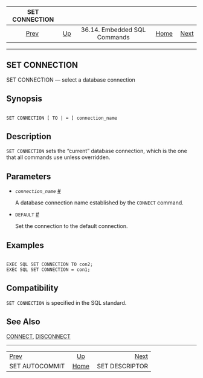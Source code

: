 <!--?xml version="1.0" encoding="UTF-8" standalone="no"?-->

|                     SET CONNECTION                     |                                                             |                              |                                                       |                                                        |
| :----------------------------------------------------: | :---------------------------------------------------------- | :--------------------------: | ----------------------------------------------------: | -----------------------------------------------------: |
| [Prev](ecpg-sql-set-autocommit.html "SET AUTOCOMMIT")  | [Up](ecpg-sql-commands.html "36.14. Embedded SQL Commands") | 36.14. Embedded SQL Commands | [Home](index.html "PostgreSQL 17devel Documentation") |  [Next](ecpg-sql-set-descriptor.html "SET DESCRIPTOR") |

***

## SET CONNECTION

SET CONNECTION — select a database connection

## Synopsis

```

SET CONNECTION [ TO | = ] connection_name
```

## Description

`SET CONNECTION` sets the “current” database connection, which is the one that all commands use unless overridden.

## Parameters

*   *`connection_name`* [#](#ECPG-SQL-SET-CONNECTION-CONNECTION-NAME)

    A database connection name established by the `CONNECT` command.

*   `DEFAULT` [#](#ECPG-SQL-SET-CONNECTION-DEFAULT)

    Set the connection to the default connection.

## Examples

```

EXEC SQL SET CONNECTION TO con2;
EXEC SQL SET CONNECTION = con1;
```

## Compatibility

`SET CONNECTION` is specified in the SQL standard.

## See Also

[CONNECT](ecpg-sql-connect.html "CONNECT"), [DISCONNECT](ecpg-sql-disconnect.html "DISCONNECT")

***

|                                                        |                                                             |                                                        |
| :----------------------------------------------------- | :---------------------------------------------------------: | -----------------------------------------------------: |
| [Prev](ecpg-sql-set-autocommit.html "SET AUTOCOMMIT")  | [Up](ecpg-sql-commands.html "36.14. Embedded SQL Commands") |  [Next](ecpg-sql-set-descriptor.html "SET DESCRIPTOR") |
| SET AUTOCOMMIT                                         |    [Home](index.html "PostgreSQL 17devel Documentation")    |                                         SET DESCRIPTOR |
